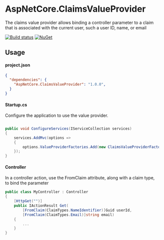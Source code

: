 # AspNetCore.ClaimsValueProvider

The claims value provider allows binding a controller parameter to a claim that is associated with the current user, such a user ID, name, or email

[![Build status](https://ci.appveyor.com/api/projects/status/a19orcpb63mikpjf?svg=true)](https://ci.appveyor.com/project/mthamil/aspnetcore-claimsvalueprovider)
[![NuGet](https://img.shields.io/nuget/v/AspNetCore.ClaimsValueProvider.Fork.svg)](https://www.nuget.org/packages/AspNetCore.ClaimsValueProvider.Fork/)

## Usage

#### project.json

```json
{
  "dependencies": {
    "AspNetCore.ClaimsValueProvider": "1.0.0",
  }
}
```

#### Startup.cs

Configure the application to use the value provider.

```csharp

public void ConfigureServices(IServiceCollection services)
{
    services.AddMvc(options =>
    {
        options.ValueProviderFactories.Add(new ClaimsValueProviderFactory());
    });
}
```

#### Controller

In a controller action, use the FromClaim attribute, along with a claim type, to bind the parameter

```csharp
public class MyController : Controller
{
    [HttpGet("")]
    public IActionResult Get(
        [FromClaim(ClaimTypes.NameIdentifier)]Guid userId, 
        [FromClaim(ClaimTypes.Email)]string email)
    {
        ...
    }
}
```
